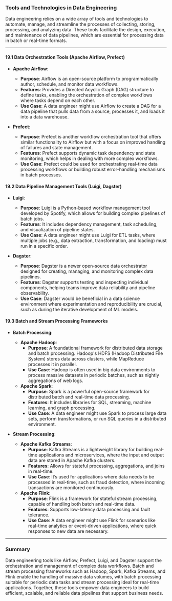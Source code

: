 ### Tools and Technologies in Data Engineering

Data engineering relies on a wide array of tools and technologies to automate, manage, and streamline the processes of collecting, storing, processing, and analyzing data. These tools facilitate the design, execution, and maintenance of data pipelines, which are essential for processing data in batch or real-time formats.

---

#### 19.1 **Data Orchestration Tools (Apache Airflow, Prefect)**

- **Apache Airflow**:
   - **Purpose**: Airflow is an open-source platform to programmatically author, schedule, and monitor data workflows.
   - **Features**: Provides a Directed Acyclic Graph (DAG) structure to define tasks, enabling the orchestration of complex workflows where tasks depend on each other.
   - **Use Case**: A data engineer might use Airflow to create a DAG for a data pipeline that pulls data from a source, processes it, and loads it into a data warehouse.

- **Prefect**:
   - **Purpose**: Prefect is another workflow orchestration tool that offers similar functionality to Airflow but with a focus on improved handling of failures and state management.
   - **Features**: Prefect supports dynamic task dependency and state monitoring, which helps in dealing with more complex workflows.
   - **Use Case**: Prefect could be used for orchestrating real-time data processing workflows or building robust error-handling mechanisms in batch processes.

#### 19.2 **Data Pipeline Management Tools (Luigi, Dagster)**

- **Luigi**:
   - **Purpose**: Luigi is a Python-based workflow management tool developed by Spotify, which allows for building complex pipelines of batch jobs.
   - **Features**: It includes dependency management, task scheduling, and visualization of pipeline states.
   - **Use Case**: A data engineer might use Luigi for ETL tasks, where multiple jobs (e.g., data extraction, transformation, and loading) must run in a specific order.

- **Dagster**:
   - **Purpose**: Dagster is a newer open-source data orchestrator designed for creating, managing, and monitoring complex data pipelines.
   - **Features**: Dagster supports testing and inspecting individual components, helping teams improve data reliability and pipeline observability.
   - **Use Case**: Dagster would be beneficial in a data science environment where experimentation and reproducibility are crucial, such as during the iterative development of ML models.

#### 19.3 **Batch and Stream Processing Frameworks**

- **Batch Processing**:
   - **Apache Hadoop**:
      - **Purpose**: A foundational framework for distributed data storage and batch processing. Hadoop's HDFS (Hadoop Distributed File System) stores data across clusters, while MapReduce processes it in parallel.
      - **Use Case**: Hadoop is often used in big data environments to process massive datasets in periodic batches, such as nightly aggregations of web logs.
   - **Apache Spark**:
      - **Purpose**: Spark is a powerful open-source framework for distributed batch and real-time data processing.
      - **Features**: It includes libraries for SQL, streaming, machine learning, and graph processing.
      - **Use Case**: A data engineer might use Spark to process large data sets, perform transformations, or run SQL queries in a distributed environment.

- **Stream Processing**:
   - **Apache Kafka Streams**:
      - **Purpose**: Kafka Streams is a lightweight library for building real-time applications and microservices, where the input and output data are stored in Apache Kafka clusters.
      - **Features**: Allows for stateful processing, aggregations, and joins in real-time.
      - **Use Case**: It’s used for applications where data needs to be processed in real-time, such as fraud detection, where incoming transactions are monitored continuously.
   - **Apache Flink**:
      - **Purpose**: Flink is a framework for stateful stream processing, capable of handling both batch and real-time data.
      - **Features**: Supports low-latency data processing and fault tolerance.
      - **Use Case**: A data engineer might use Flink for scenarios like real-time analytics or event-driven applications, where quick responses to new data are necessary.

---

### Summary

Data engineering tools like Airflow, Prefect, Luigi, and Dagster support the orchestration and management of complex data workflows. Batch and stream processing frameworks such as Hadoop, Spark, Kafka Streams, and Flink enable the handling of massive data volumes, with batch processing suitable for periodic data tasks and stream processing ideal for real-time applications. Together, these tools empower data engineers to build efficient, scalable, and reliable data pipelines that support business needs.